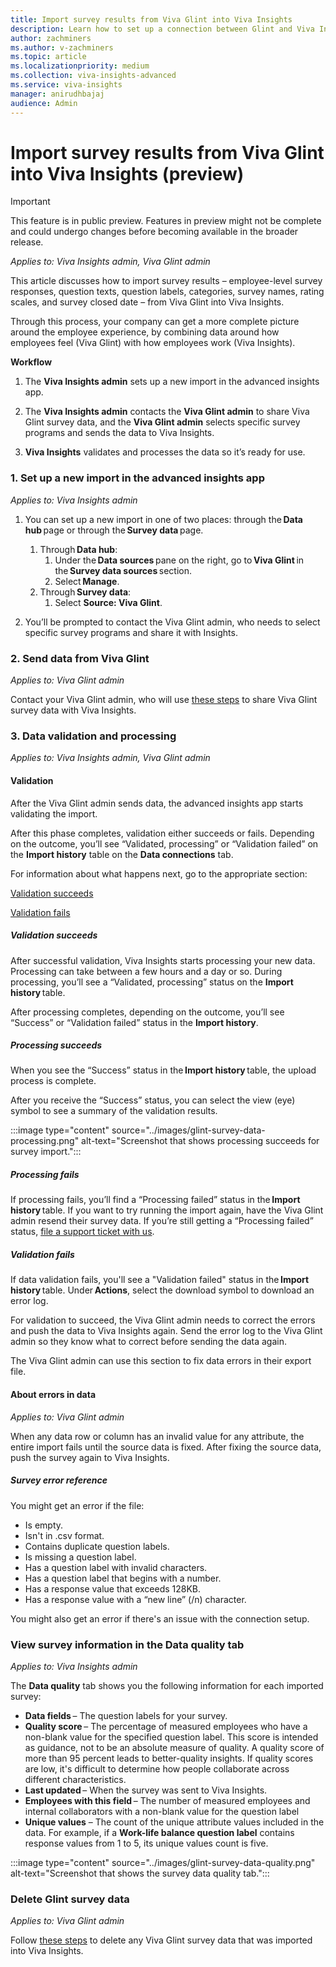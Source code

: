 ```yaml
---
title: Import survey results from Viva Glint into Viva Insights
description: Learn how to set up a connection between Glint and Viva Insights and import your data to the advanced insights app
author: zachminers
ms.author: v-zachminers
ms.topic: article
ms.localizationpriority: medium
ms.collection: viva-insights-advanced
ms.service: viva-insights
manager: anirudhbajaj
audience: Admin
---
```


# Import survey results from Viva Glint into Viva Insights (preview)

>[!IMPORTANT]
> This feature is in public preview. Features in preview might not be complete and could undergo changes before becoming available in the broader release.

*Applies to: Viva Insights admin, Viva Glint admin*

This article discusses how to import survey results – employee-level survey responses, question texts, question labels, categories, survey names, rating scales, and survey closed date – from Viva Glint into Viva Insights.

Through this process, your company can get a more complete picture around the employee experience, by combining data around how employees feel (Viva Glint) with how employees work (Viva Insights).

**Workflow**

1. The **Viva Insights admin** sets up a new import in the advanced insights app.

2. The **Viva Insights admin** contacts the **Viva Glint admin** to share Viva Glint survey data, and the **Viva Glint admin** selects specific survey programs and sends the data to Viva Insights.

3. **Viva Insights** validates and processes the data so it’s ready for use.

### 1. Set up a new import in the advanced insights app

*Applies to: Viva Insights admin*

1. You can set up a new import in one of two places: through the **Data hub** page or through the **Survey data** page.

    1. Through **Data hub**:
        1. Under the **Data sources** pane on the right, go to **Viva Glint** in the **Survey data sources** section.
        1. Select **Manage**.
    2. Through **Survey data**:
        1. Select **Source: Viva Glint**. 

2. You’ll be prompted to contact the Viva Glint admin, who needs to select specific survey programs and share it with Insights.

### 2. Send data from Viva Glint 

*Applies to: Viva Glint admin*

Contact your Viva Glint admin, who will use [these steps](/viva/glint/setup/insights-integration) to share Viva Glint survey data with Viva Insights.

### 3. Data validation and processing 

*Applies to: Viva Insights admin, Viva Glint admin*

#### Validation

After the Viva Glint admin sends data, the advanced insights app starts validating the import.

After this phase completes, validation either succeeds or fails. Depending on the outcome, you’ll see “Validated, processing” or “Validation failed” on the **Import history** table on the **Data connections** tab.

For information about what happens next, go to the appropriate section:

[Validation succeeds](#validation-succeeds)

[Validation fails](#validation-fails)

##### Validation succeeds

After successful validation, Viva Insights starts processing your new data. Processing can take between a few hours and a day or so. During processing, you’ll see a “Validated, processing” status on the **Import history** table.

After processing completes, depending on the outcome, you’ll see “Success” or “Validation failed” status in the **Import history**.

##### Processing succeeds 

When you see the “Success” status in the **Import history** table, the upload process is complete.

After you receive the “Success” status, you can select the view (eye) symbol to see a summary of the validation results.

:::image type="content" source="../images/glint-survey-data-processing.png" alt-text="Screenshot that shows processing succeeds for survey import.":::

##### Processing fails 

If processing fails, you’ll find a “Processing failed” status in the **Import history** table. If you want to try running the import again, have the Viva Glint admin resend their survey data. If you’re still getting a “Processing failed” status, [file a support ticket with us](/microsoft-365/admin/get-help-support).

##### Validation fails

If data validation fails, you'll see a "Validation failed" status in the **Import history** table. Under **Actions**, select the download symbol to download an error log.

For validation to succeed, the Viva Glint admin needs to correct the errors and push the data to Viva Insights again.  Send the error log to the Viva Glint admin so they know what to correct before sending the data again.

The Viva Glint admin can use this section to fix data errors in their export file.

#### About errors in data 

*Applies to: Viva Glint admin*

When any data row or column has an invalid value for any attribute, the entire import  fails until the source data is fixed. After fixing the source data, push the survey again to Viva Insights.

##### Survey error reference

You might get an error if the file: 

* Is empty.
* Isn't in .csv format.
* Contains duplicate question labels.
* Is missing a question label.
* Has a question label with invalid characters.
* Has a question label that begins with a number.
* Has a response value that exceeds 128KB.
* Has a response value with a “new line” (/n) character. 

You might also get an error if there's an issue with the connection setup.

### View survey information in the Data quality tab

*Applies to: Viva Insights admin*

The **Data quality** tab shows you the following information for each imported survey:

* **Data fields** – The question labels for your survey.
* **Quality score** – The percentage of measured employees who have a non-blank value for the specified question label. This score is intended as guidance, not to be an absolute measure of quality. A quality score of more than 95 percent leads to better-quality insights. If quality scores are low, it's difficult to determine how people collaborate across different characteristics.
* **Last updated** – When the survey was sent to Viva Insights.
* **Employees with this field** – The number of measured employees and internal collaborators with a non-blank value for the question label
* **Unique values** – The count of the unique attribute values included in the data. For example, if a **Work-life balance question label** contains response values from 1 to 5, its unique values count is five.

:::image type="content" source="../images/glint-survey-data-quality.png" alt-text="Screenshot that shows the survey data quality tab.":::

### Delete Glint survey data 

*Applies to: Viva Glint admin*

Follow [these steps](https://go.microsoft.com/fwlink/?linkid=2271365) to delete any Viva Glint survey data that was imported into Viva Insights.
